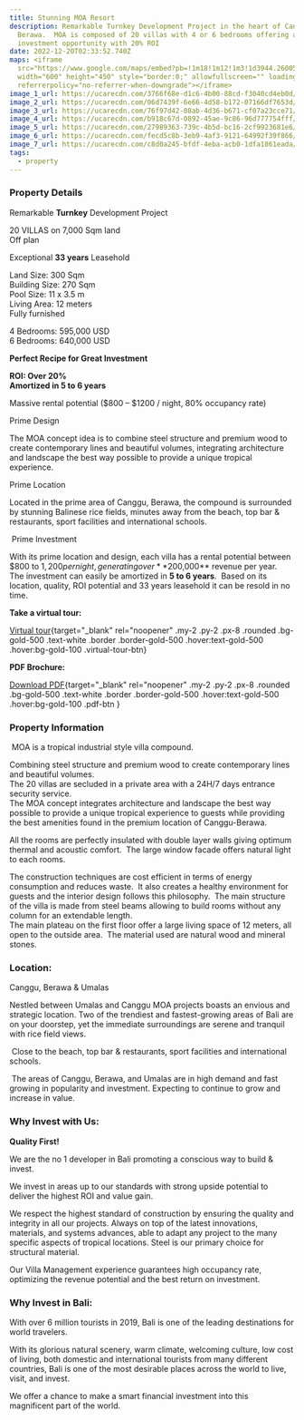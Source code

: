 ```yaml
---
title: Stunning MOA Resort
description: Remarkable Turnkey Development Project in the heart of Canggu,
  Berawa.  MOA is composed of 20 villas with 4 or 6 bedrooms offering a unique
  investment opportunity with 20% ROI
date: 2022-12-20T02:33:52.740Z
maps: <iframe
  src="https://www.google.com/maps/embed?pb=!1m18!1m12!1m3!1d3944.260056763004!2d115.14503081795613!3d-8.666799976770477!2m3!1f0!2f0!3f0!3m2!1i1024!2i768!4f13.1!3m3!1m2!1s0x0%3A0xc5b75a0e0f58a547!2zOMKwNDAnMDAuNSJTIDExNcKwMDgnNTcuMyJF!5e0!3m2!1sen!2sid!4v1672912192226!5m2!1sen!2sid"
  width="600" height="450" style="border:0;" allowfullscreen="" loading="lazy"
  referrerpolicy="no-referrer-when-downgrade"></iframe>
image_1_url: https://ucarecdn.com/3766f68e-d1c6-4b00-88cd-f3040cd4eb0d/
image_2_url: https://ucarecdn.com/06d7439f-6e66-4d58-b172-07166df7653d/
image_3_url: https://ucarecdn.com/76f97d42-08ab-4d36-b671-cf07a23cce71/
image_4_url: https://ucarecdn.com/b918c67d-0892-45ae-9c86-96d777754fff/
image_5_url: https://ucarecdn.com/27989363-739c-4b5d-bc16-2cf9923681e6/
image_6_url: https://ucarecdn.com/fecd5c8b-3eb9-4af3-9121-64992f39f866/
image_7_url: https://ucarecdn.com/c8d0a245-bfdf-4eba-acb0-1dfa1861eada/
tags:
  - property
---
```

### [](https://ilotinvest.com/static/vts/villa-moa/index.htm)**Property Details**

Remarkable **Turnkey** Development Project

20 VILLAS on 7,000 Sqm land\
Off plan

Exceptional **33 years** Leasehold

Land Size: 300 Sqm\
Building Size: 270 Sqm\
Pool Size: 11 x 3.5 m\
Living Area: 12 meters\
Fully furnished

4 Bedrooms: 595,000 USD\
6 Bedrooms: 640,000 USD

**Perfect Recipe for Great Investment**

**ROI: Over 20%**\
**Amortized in 5 to 6 years**

Massive rental potential ($800 – $1200 / night, 80% occupancy rate)

Prime Design

The MOA concept idea is to combine steel structure and premium wood to create contemporary lines and beautiful volumes, integrating architecture and landscape the best way possible to provide a unique tropical experience.

Prime Location

Located in the prime area of Canggu, Berawa, the compound is surrounded by stunning Balinese rice fields, minutes away from the beach, top bar & restaurants, sport facilities and international schools.

 Prime Investment

With its prime location and design, each villa has a rental potential between $800 to $1,200 per night, generating over **$200,000** revenue per year.  The investment can easily be amortized in **5 to 6 years**.  Based on its location, quality, ROI potential and 33 years leasehold it can be resold in no time.

**T﻿ake a virtual tour:**

[Virtual tour](https://ilotinvest.com/static/vts/villa-moa/index.htm){target="_blank" rel="noopener" .my-2 .py-2 .px-8 .rounded .bg-gold-500 .text-white .border .border-gold-500 .hover:text-gold-500 .hover:bg-gold-100 .virtual-tour-btn}

**PDF Brochure:**

[Download PDF](https://ilotinvest.com/static/pdfs/villa-moa/brochure-202302.pdf){target="_blank" rel="noopener" .my-2 .py-2 .px-8 .rounded .bg-gold-500 .text-white .border .border-gold-500 .hover:text-gold-500 .hover:bg-gold-100 .pdf-btn }


### **Property Information**

 MOA is a tropical industrial style villa compound.

Combining steel structure and premium wood to create contemporary lines and beautiful volumes.\
The 20 villas are secluded in a private area with a 24H/7 days entrance security service.\
The MOA concept integrates architecture and landscape the best way possible to provide a unique tropical experience to guests while providing the best amenities found in the premium location of Canggu-Berawa.

All the rooms are perfectly insulated with double layer walls giving optimum thermal and acoustic comfort.  The large window facade offers natural light to each rooms.

The construction techniques are cost efficient in terms of energy consumption and reduces waste.  It also creates a healthy environment for guests and the interior design follows this philosophy.  The main structure of the villa is made from steel beams allowing to build rooms without any column for an extendable length.\
The main plateau on the first floor offer a large living space of 12 meters, all open to the outside area.  The material used are natural wood and mineral stones.

### **Location:**

Canggu, Berawa & Umalas

Nestled between Umalas and Canggu MOA projects boasts an envious and strategic location. Two of the trendiest and fastest-growing areas of Bali are on your doorstep, yet the immediate surroundings are serene and tranquil with rice field views.

 Close to the beach, top bar & restaurants, sport facilities and international schools.

 The areas of Canggu, Berawa, and Umalas are in high demand and fast growing in popularity and investment. Expecting to continue to grow and increase in value.

### **Why Invest with Us:**

**Quality First!**

We are the no 1 developer in Bali promoting a conscious way to build & invest.

We invest in areas up to our standards with strong upside potential to deliver the highest ROI and value gain.

We respect the highest standard of construction by ensuring the quality and integrity in all our projects. Always on top of the latest innovations, materials, and systems advances, able to adapt any project to the many specific aspects of tropical locations. Steel is our primary choice for structural material.

Our Villa Management experience guarantees high occupancy rate, optimizing the revenue potential and the best return on investment.

### Why Invest in Bali:

With over 6 million tourists in 2019, Bali is one of the leading destinations for world travelers. 

With its glorious natural scenery, warm climate, welcoming culture, low cost of living, both domestic and international tourists from many different countries, Bali is one of the most desirable places across the world to live, visit, and invest. 

We offer a chance to make a smart financial investment into this magnificent part of the world.